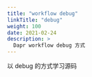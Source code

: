 ```yaml
---
title: "workflow debug"
linkTitle: "debug"
weight: 100
date: 2021-02-24
description: >
  Dapr workflow debug 方式
---
```


以 debug 的方式学习源码

